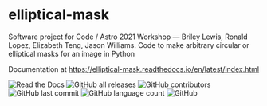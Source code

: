 # elliptical-mask
Software project for Code / Astro 2021 Workshop — Briley Lewis, Ronald Lopez, Elizabeth Teng, Jason Williams. Code to make arbitrary circular or elliptical masks for an image in Python 

Documentation at https://elliptical-mask.readthedocs.io/en/latest/index.html

![Read the Docs](https://img.shields.io/readthedocs/elliptical-mask)
![GitHub all releases](https://img.shields.io/github/downloads/briley-lewis/elliptical-mask/total)
![GitHub contributors](https://img.shields.io/github/contributors/briley-lewis/elliptical-mask)
![GitHub last commit](https://img.shields.io/github/last-commit/briley-lewis/elliptical-mask)
![GitHub language count](https://img.shields.io/github/languages/count/briley-lewis/elliptical-mask)
![GitHub](https://img.shields.io/github/license/briley-lewis/elliptical-mask)
